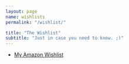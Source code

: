 ```yaml
---
layout: page
name: wishlists
permalink: "/wishlist/"

title: "The Wishlist"
subtitle: "Just in case you need to know. ;)"
---
```


* [My Amazon Wishlist](http://amzn.com/w/3LQI7Y98XGDZ4)